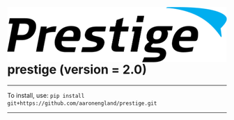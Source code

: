 <img src="prestige_logo.png" alt="Prestige logo" style="float: left; margin-right: 7px;" />

---
# prestige (version = 2.0)

---
To install, use: ```pip install git+https://github.com/aaronengland/prestige.git```

---



